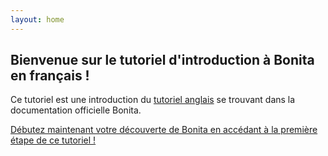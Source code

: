 ```yaml
---
layout: home
---
```


## Bienvenue sur le tutoriel d'introduction à Bonita en français !

Ce tutoriel est une introduction du [tutoriel anglais](https://documentation.bonitasoft.com/bonita//_getting-started-tutorial) se trouvant dans la documentation officielle Bonita.

[Débutez maintenant votre découverte de Bonita en accédant à la première étape de ce tutoriel !](what-is-bonita.md)
